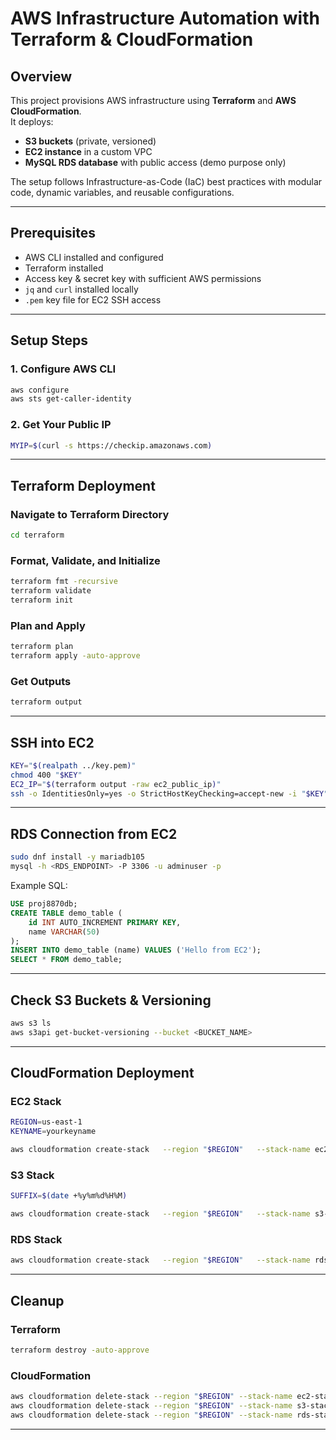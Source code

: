 # AWS Infrastructure Automation with Terraform & CloudFormation

## Overview
This project provisions AWS infrastructure using **Terraform** and **AWS CloudFormation**.  
It deploys:
- **S3 buckets** (private, versioned)
- **EC2 instance** in a custom VPC
- **MySQL RDS database** with public access (demo purpose only)

The setup follows Infrastructure-as-Code (IaC) best practices with modular code, dynamic variables, and reusable configurations.

---

## Prerequisites
- AWS CLI installed and configured  
- Terraform installed  
- Access key & secret key with sufficient AWS permissions  
- `jq` and `curl` installed locally  
- `.pem` key file for EC2 SSH access  

---

## Setup Steps

### 1. Configure AWS CLI
```bash
aws configure
aws sts get-caller-identity
```

### 2. Get Your Public IP
```bash
MYIP=$(curl -s https://checkip.amazonaws.com)
```

---

## Terraform Deployment

### Navigate to Terraform Directory
```bash
cd terraform
```

### Format, Validate, and Initialize
```bash
terraform fmt -recursive
terraform validate
terraform init
```

### Plan and Apply
```bash
terraform plan
terraform apply -auto-approve
```

### Get Outputs
```bash
terraform output
```

---

## SSH into EC2
```bash
KEY="$(realpath ../key.pem)"
chmod 400 "$KEY"
EC2_IP="$(terraform output -raw ec2_public_ip)"
ssh -o IdentitiesOnly=yes -o StrictHostKeyChecking=accept-new -i "$KEY" ec2-user@"$EC2_IP"
```

---

## RDS Connection from EC2
```bash
sudo dnf install -y mariadb105
mysql -h <RDS_ENDPOINT> -P 3306 -u adminuser -p
```

Example SQL:
```sql
USE proj8870db;
CREATE TABLE demo_table (
    id INT AUTO_INCREMENT PRIMARY KEY,
    name VARCHAR(50)
);
INSERT INTO demo_table (name) VALUES ('Hello from EC2');
SELECT * FROM demo_table;
```

---

## Check S3 Buckets & Versioning
```bash
aws s3 ls
aws s3api get-bucket-versioning --bucket <BUCKET_NAME>
```

---

## CloudFormation Deployment

### EC2 Stack
```bash
REGION=us-east-1
KEYNAME=yourkeyname

aws cloudformation create-stack   --region "$REGION"   --stack-name ec2-stack-8894858   --template-body file://cloudformation/ec2.yaml   --parameters       ParameterKey=KeyName,ParameterValue="$KEYNAME"       ParameterKey=SSHCidr,ParameterValue="${MYIP}/32"       ParameterKey=PreferredAZ,ParameterValue=us-east-1a       ParameterKey=VpcCidr,ParameterValue=10.60.0.0/16       ParameterKey=PublicSubnetCidr,ParameterValue=10.60.1.0/24
```

### S3 Stack
```bash
SUFFIX=$(date +%y%m%d%H%M)

aws cloudformation create-stack   --region "$REGION"   --stack-name s3-stack-8894858   --template-body file://cloudformation/s3.yaml   --parameters       ParameterKey=BucketPrefix,ParameterValue="twinkle-8894858"       ParameterKey=Suffix,ParameterValue="$SUFFIX"       ParameterKey=EnableVersioning,ParameterValue=true
```

### RDS Stack
```bash
aws cloudformation create-stack   --region "$REGION"   --stack-name rds-stack-8894858   --template-body file://cloudformation/rds.yaml   --parameters       ParameterKey=DBName,ParameterValue=proj8870db       ParameterKey=MasterUsername,ParameterValue=adminuser       ParameterKey=MasterPassword,ParameterValue=YourStrongPassword!       ParameterKey=DBInstanceClass,ParameterValue=db.t3.micro       ParameterKey=AllocatedStorage,ParameterValue=20
```

---

## Cleanup

### Terraform
```bash
terraform destroy -auto-approve
```

### CloudFormation
```bash
aws cloudformation delete-stack --region "$REGION" --stack-name ec2-stack-8894858
aws cloudformation delete-stack --region "$REGION" --stack-name s3-stack-8894858
aws cloudformation delete-stack --region "$REGION" --stack-name rds-stack-8894858
```

---
